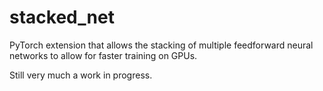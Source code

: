 # stacked_net
PyTorch extension that allows the stacking of multiple feedforward neural networks to allow for faster training on GPUs.

Still very much a work in progress.
